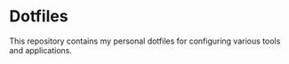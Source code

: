 # Dotfiles

This repository contains my personal dotfiles for configuring various tools and applications.
